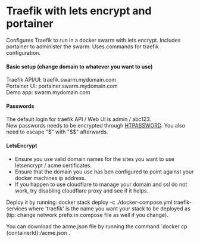 # Traefik with lets encrypt and portainer

Configures Traefik to run in a docker swarm with lets encrypt. Includes portainer to administer the swarm.
Uses commands for traefik configuration.

#### Basic setup (change domain to whatever you want to use)

Traefik API/UI: traefik.swarm.mydomain.com  
Portainer UI: portainer.swarm.mydomain.com  
Demo app: swarm.mydomain.com  

#### Passwords

The default login for traefik API / Web UI is admin / abc123.  
New passwords needs to be encrypted through [HTPASSWORD](http://www.htaccesstools.com/htpasswd-generator).
You also need to escape "$" with "$$" afterwards.

#### LetsEncrypt

* Ensure you use valid domain names for the sites you want to use letsencrypt / acme certificates.
* Ensure that the domain you use has ben configured to point against your docker machines ip address.
* If you happen to use cloudflare to manage your domain and ssl do not work, try disabling cloudflare proxy and see if it helps.

Deploy it by running: docker stack deploy -c ./docker-compose.yml traefik-services
where 'traefik' is the name you want your stack to be deployed as (tip: change network prefix in compose file as well if you change).

You can download the acme.json file by running the command ´docker cp {containerId}:/acme.json .´
